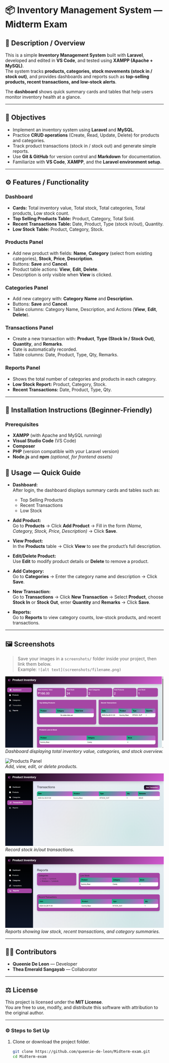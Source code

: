 # 📦 Inventory Management System — Midterm Exam  

## 🧭 Description / Overview  
This is a simple **Inventory Management System** built with **Laravel**, developed and edited in **VS Code**, and tested using **XAMPP (Apache + MySQL)**.  
The system tracks **products, categories, stock movements (stock in / stock out)**, and provides dashboards and reports such as **top-selling products, recent transactions, and low-stock alerts**.  

The **dashboard** shows quick summary cards and tables that help users monitor inventory health at a glance.  

---

## 🎯 Objectives  
- Implement an inventory system using **Laravel** and **MySQL**.  
- Practice **CRUD operations** (Create, Read, Update, Delete) for products and categories.  
- Track product transactions (stock in / stock out) and generate simple reports.  
- Use **Git & GitHub** for version control and **Markdown** for documentation.  
- Familiarize with **VS Code**, **XAMPP**, and the **Laravel environment setup**.  

---

## ⚙️ Features / Functionality  

### Dashboard  
- **Cards:** Total inventory value, Total stock, Total categories, Total products, Low stock count.  
- **Top Selling Products Table:** Product, Category, Total Sold.  
- **Recent Transactions Table:** Date, Product, Type (stock in/out), Quantity.  
- **Low Stock Table:** Product, Category, Stock.  

### Products Panel  
- Add new product with fields: **Name**, **Category** (select from existing categories), **Stock**, **Price**, **Description**.  
- Buttons: **Save** and **Cancel**.  
- Product table actions: **View**, **Edit**, **Delete**.  
- Description is only visible when **View** is clicked.  

### Categories Panel  
- Add new category with: **Category Name** and **Description**.  
- Buttons: **Save** and **Cancel**.  
- Table columns: Category Name, Description, and Actions (**View**, **Edit**, **Delete**).  

### Transactions Panel  
- Create a new transaction with: **Product**, **Type (Stock In / Stock Out)**, **Quantity**, and **Remarks**.  
- Date is automatically recorded.  
- Table columns: Date, Product, Type, Qty, Remarks.  

### Reports Panel  
- Shows the total number of categories and products in each category.  
- **Low Stock Report:** Product, Category, Stock.  
- **Recent Transactions:** Date, Product, Type, Qty.  

---

## 🧩 Installation Instructions (Beginner-Friendly)  

### Prerequisites  
- **XAMPP** (with Apache and MySQL running)
- **Visual Studio Code** (VS Code)  
- **Composer**  
- **PHP** (version compatible with your Laravel version)  
- **Node.js** and **npm** *(optional, for frontend assets)*  


## 📘 Usage — Quick Guide

- **Dashboard:**  
  After login, the dashboard displays summary cards and tables such as:
  - Top Selling Products  
  - Recent Transactions  
  - Low Stock  

- **Add Product:**  
  Go to **Products** → Click **Add Product** → Fill in the form *(Name, Category, Stock, Price, Description)* → Click **Save**.

- **View Product:**  
  In the **Products** table → Click **View** to see the product’s full description.

- **Edit/Delete Product:**  
  Use **Edit** to modify product details or **Delete** to remove a product.

- **Add Category:**  
  Go to **Categories** → Enter the category name and description → Click **Save**.

- **New Transaction:**  
  Go to **Transactions** → Click **New Transaction** → Select **Product**, choose **Stock In** or **Stock Out**, enter **Quantity** and **Remarks** → Click **Save**.

- **Reports:**  
  Go to **Reports** to view category counts, low-stock products, and recent transactions.

---

## 🖼️ Screenshots

> Save your images in a `screenshots/` folder inside your project, then link them below.  
> Example: `![alt text](screenshots/filename.png)`

![Dashboard Overview](screenshots/dashboard.png)  
*Dashboard displaying total inventory value, categories, and stock overview.*

![Products Panel](screenshots/products-panel.png)  
*Add, view, edit, or delete products.*

![Transactions Panel](screenshots/transactions.png)  
*Record stock in/out transactions.*

![Reports Section](screenshots/reports.png)  
*Reports showing low stock, recent transactions, and category summaries.*

---

## 👩‍💻 Contributors

- **Queenie De Leon** — Developer 
- **Thea Emerald Sangayab** — Collaborator

---

## ⚖️ License

This project is licensed under the **MIT License**.  
You are free to use, modify, and distribute this software with attribution to the original author.

---

### ⚙️ Steps to Set Up  
1. Clone or download the project folder.  
   ```bash
   git clone https://github.com/queenie-de-leon/Midterm-exam.git
   cd Midterm-exam

